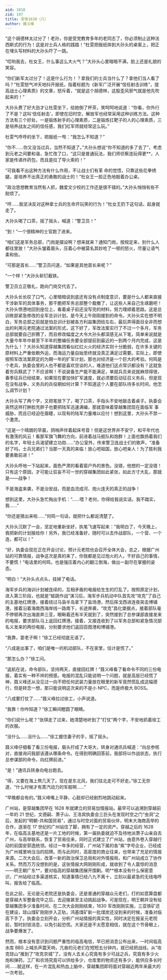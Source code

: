 ```yaml
---
aid: 1010
zid: 197
title: 军改1630（八）
author: 聂义峰
---
```


“这个胡德林太过分了！老孙，你是受党教育多年的老同志了，你必须制止这种法西斯式的行为！这是对士兵人格的践踏！”杜雯把报纸摔到大孙头的桌案上，把正在埋头写材料的大孙头吓了一跳。

“哎哟我去，杜女王，什么事这么大火气？”大孙头心里暗暗不满，脸上还是礼貌的笑容。

“你们新军太过分了！这是什么行为！？拿我们的士兵当什么了？拿他们当人看了吗？”杜雯怒气冲天地抖开报纸，指着标题为《新军广泛开展“信任射击训练”，提高战士心理素质》的文章，怒斥着，“就是这个胡德林，这股歪风邪气就是他先吹起来的！”

大孙头费了好大劲才让杜雯坐下，给她倒了杯茶，笑呵呵地说道：“你看，你外行了不是？这叫‘信任射击’，即使在旧时空，解放军也经常采用这种训练方法。这种方法有三个好处，一是锻炼射手的心理素质，二是锻炼扛靶子的人的心理素质，三是培养战友之间的信任感，我们红军师就经常这么玩。”

杜雯气呼呼的坐下，把报纸一甩：“我怎么不知道？”

“你不……你又没当过兵，当然不知道了。”大孙头想说“你不知道的多了去了”，考虑到元老之间要和谐，急忙改了口，“这只是普通玩法，我们师侦察连玩得更\*\*，人家是传递炸药包，而且是拉了导火索的！”

“可我看不出这种方法有什么作用，不让战士们有革 命的觉悟，只靠这些花拳绣腿，是培养不出真正的勇敢的战士的！”杜女王一脸正色地敲着办公桌。

“政治思想教育当然有人抓，魏爱文少校的工作还是很不错的。”大孙头悄悄有些不耐烦了。

“哼……我坚决反对这种拿士兵的生命开玩笑的行为！”杜女王扔下这句话，起身就走了。

大孙头喝了口茶，摇了摇头，喊道：“警卫员！”

“到！”一个很精神的士官跑了进来。

“咱们这是军务总部，门岗是摆设啊？想来就来？通知门岗，按规定来，别什么人都往里放！”大孙头皱着眉头，压着心中被莫名其妙呛了一顿的怒火，尽量让语气柔和些。

“可那是首长……”警卫员问道，“如果是其他首长来呢？”

“一个样！”大孙头斩钉截铁。

警卫员立正敬礼，跑向门岗交代去了。

大孙头长长叹了口气，心里暗暗说到底还有没有点制度意识，要是什么人都来直接干涉新军的具体事务，那干脆把军务总部整个裁撤了，让这些人来自己生琢磨吧！大孙头愤懑地回到座位上，看着桌子前还没写完的材料，努力理顺着思路。这是总训练部紧急修改的全军总训计划，是今天上午刚刚接到的命令。大孙头实在想不明白，军务总部之前就是怕总训计划被各方利益集团给左右，最后弄得面目全非而想出的利用元老院通过法案的形式，这下好了，军改法案实行了不过一个多月，军务总部就要自己折腾了，而且修改幅度之大令大孙头都深感无从下笔，简单来说就是大量今年年中甚至下半年的整编任务要全部提前到最近的一到两个月内完成，这是为什么！？大孙头知道穿越集团看似红红火火的经济实则十分脆弱，在许多关键的原材料上严重依赖外运，而海运力量自始至终就没真正满足过需要。实际上，即使按照军改法案原定的为期一年的扩军计划，那也对经济是一个巨大的考验。何鸣是个老兵，执委会里的人也不都是喜欢空谈的人，难道他们这点常识都没有？这就急着穷兵黩武了？不应该啊！不说装备生产能不能满足，单就兵员来说就麻烦得很，春季征兵已经结束，如果现在要加快扩军速度，就必须要启动征召义务兵，但是现在没有战争，义务兵的兵役期如何计算？不知道这个人要在部队待多长时间，他怎么调节计划？

大孙头写了两个字，又把笔放下了，喝了口茶，手指头不安地敲击着桌子。执委会突然这样打肿脸充胖子也要把陆军迅速满编，那就意味着穿越集团现在面临军 事威胁，而且已经迫在眉睫，以现有的陆军力量难以应付！想到这里，大孙头不禁一个激灵。

“这是一个晴朗的早晨，鸽哨声伴着起床号音！但是这世界并不安宁，和平年代也有激荡的风云！看那军旗飞舞的方向，前进着战马舰队和炮群！上面也飘扬着我们的名字，年轻士兵渴望建立功勋……”办公室外，传来警卫连战士们的歌声，“准备好了吗，士兵兄弟们？当那一天真的来临！放心吧祖国，放心吧亲人！为了胜利我要勇敢前进！”

大孙头呼地一下站起来，面色严肃的看着窗户外的景色。没错，他想的一定没错！只有这个原因，才可能让狂妄不可一世的穿越集团如此紧张，如此方寸大乱，那就是——战争！

不是海盗来袭，不是治安战，而是血流成河、炮火连天的真正的战争！

想到这里，大孙头急忙掏出手机：“……喂？老何，你得给我说实话，我不踏实，我……”

“你还是猜出来啦……”何鸣一句话，就把什么都说清楚了。

大孙头沉默了一会，坚定地重新坐好，执笔飞速写起来：“我明白了，今天晚上，我把新的计划报给你！另外，我已经准备好，随时可以去作战部队，一个营、一个连，都可以！”

“好，执委会现在正在开会讨论，预计元老院也会召开全体大会，总之，根据广州站的可靠情报，战争这次是真的来了，你我都是见过炮火的人，干好自己的事情，不要慌！”电话里的何鸣，也是强压着内心的翻江倒海，做出一副尽在掌握的姿态。

“明白！”大孙头点点头，挂掉了电话。

海军步兵的海训计划被连续的，互相矛盾的电报给生生的打乱了。按照原定计划，进入第三阶段，也就是“蛙跳作战”演习后，海军步兵机动中队首先攻“攻克”了自己的主基地红牌港，接着绕过马袅半岛拿下了盐场港，然后挥戈西进连夜突击博铺港，接着沿着海南西海岸线一路南下，长途奔袭，“攻克”昌化堡据点，接着部队毫不停顿再次出海直奔三亚，眼瞅着还有半天就到了，突然接到了总参谋部直接发来的电报，要求部队马上返回红牌港。接着，又接连收到了以军务总部和紧急情况部名义发来的两份电报，分别要求他们返回百图港和博铺港。

“我靠，耍老子啊！”徐工已经彻底无语了。

“八成是出事了，咱们是唯一的机动部队，不在家里，估计是慌了。”

“那怎么办？”徐工问。

“返航在说，命令部队，坚持两天，直接回红牌！”聂义峰看了看命令不同的三份电报，着实有一种不祥的预感。电报的混乱只能说明一个问题，就是高层已经慌了神，聂义峰还从没见过一向不把任何武装力量放在眼里的新军竟然慌乱成这幅德行，但是转念一想，那只能说明这次来的不是小 NPC，而是终极大 BOSS。

“八成要打仗了……”聂义峰拉过徐工，小声说道。

“我靠！你咋知道？”徐工瞬间瞪圆了眼睛。

“你们说什么呢？”张琪走了过来，她清楚地听到了“打仗”两个字，不安地抓着徐工的衣服。

“没什么……没什么……”徐工握住妻子的手，摇了摇头。

聂义峰仔细看了看三份电报，眉头拧成了大哥大，转身对通讯兵喊道：“向总参核对，直接询问我部该遵从哪条命令。在得到明确回答前，我部将以作战状态，执行总参谋部的命令，向红牌前进。”

“是！”通讯兵转身向电台跑去。

“得，又要在海上熬几天了。现在是东北风，我们往北走可不好走。”徐工无奈道，“什么时候才有蒸汽动力的军舰啊……”

“早晚都会有的。”聂义峰嘴上平静，心脏却已经剧烈地跳动起来。

广州站，是穿越集团早在 1628 年就建立的贸易加情报站。最早可以追溯到穿越前一年的 21 世纪，文德嗣、萧子山、王洛宾执委会三巨头在发现时空之门“虫洞”之后，发起的“明朝-共和国贸易”，通过与时空对面的贸易伙伴，明末大海商高举的合作，逐渐在 17 世纪的广州站住了脚，拥有了一定的资产。穿越之后的 1628 年，在临高主基地还是一片工地的时候，第一届执委就迫不及待地派萧子山亲自去广州，与高举联系，恢复了贸易往来，同时正式建立了广州站，由意外卷入穿越行动的前国安郭逸统领。经过一年多的经营，广州站下属的各“紫”字号企业，已经成为广州城里响当当的招牌。而与此同时，高密度的商业往来，也带来了充足的情报来源。二次大会后，改革一新的政治保卫总局和对外情报局，和广州站成立了协作关系。然而万万没想到的是，这张情报大网刚刚形成，就收到了令人震惊的消息——明王朝广东**，要对临高的穿越集团展开围剿。明**根本没有什么保密意识，广州站经过多渠道核实，知道事情已经八九不离十，立刻以最紧急的无线电呼叫，报告给了临高。

在此之前，无论是元老院还是执委会，还是普通的穿越众元老们，打的如意算盘都是穿越大军整备完毕之后，去迎接甚至主动挑起战争。可是现在，明王朝并没有给穿越集团多少准备时间，在二次大会刚刚结束，1630 军改刚刚实施，三亚铁矿还在建设，琼山煤矿刚刚步入正轨，鸿基煤矿新一批煤炭还没到来的时候，准备对临高下手了。执委会立刻开会，分析广州站情报的真实性，同时决定在报呈元老院前，暂时封锁消息，以免引起恐慌。大家还是不太愿意相信，就在这个节骨眼上，战争要爆发了。

然而，根本没有意识到问题严重性的临高电信，早已把消息公布出来，一时间临高水库 BBS 上喊杀声震天响，亢奋的元老们在短短五分钟内，就已经把战线，从“攻克琼山”推到了“攻克京城”了。没有人去关心究竟有多少可战之兵，究竟有多少火炮和弹药，工厂和农场究竟可以供给多少，仓库里的物资还有多少，能供应多长时间……就这样，在一片混乱和热血上脑中，穿越集团即将面对穿越近两年来最大的一次考验。
